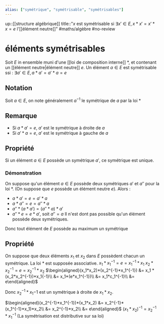 ```yaml
---
alias: ["symétrique", "symétrisable", "symétrisables"]
---
```

up::[[structure algébrique]]
title::"$x$ est symétrisable si $\exists x' \in E, x*x' = x'*x = e$ l'[[élément neutre]]"
#maths/algèbre #no-review 
# éléments symétrisables
Soit $E$ in ensemble muni d'une [[loi de composition interne]] $*$, et contenant un [[élément neutre|élément neutre]] $e$.
Un élément $a\in E$ est symétrisable ssi :
$\exists a'\in E, a*a' = a'*a = e$

## Notation
Soit $a\in E$, on note généralement $a^{-1}$ le symétrique de $a$ par la loi $*$

## Remarque
- Si $a*a'=e$, $a'$ est le symétrique à droite de $a$
- Si $a'*a=e$, $a'$ est le symétrique à gauche de $a$


## Propriété
Si un élément $a\in E$ possède un symétrique $a'$, ce symétrique est unique.

### Démonstration
On suppose qu'un élément $a\in E$ possède deux symétriques $a'$ et $a''$ pour la loi $*$. (On suppose que $e$ possède un élément neutre $e$).
Alors :
 - $a*a' = e = a'*a$
 - $a*a'' = e = a''*a$
 - $a''*(a*a') = (a''*a)*a'$
 - $a''*e = e*a'$, soit $a''=a$
Il n'est dont pas possible qu'un élément possède deux symétriques.

Donc tout élément de $E$ possède au maximum un symétrique




## Propriété
On suppose que deux éléments $x_1$ et $x_2$ dans $E$ possèdent chacun un symétrique. La loi $*$ est supposée associative.
$x_1*x_1^{-1} = e = x_1^{-1} * x_1$
$x_2*x_2^{-1} = e = x_2^{-1} * x_2$
$\begin{aligned}(x_1*x_2)*(x_2^{-1}*x_1^{-1}) &= x_1 * (x_2*x_2^{-1})*x_1{-1}\\ &= x_1*(e*x_1^{-1})\\ &= x_1*c_1^{-1}\\ &= e\end{aligned}$


Donc $x_2^{-1} * x_1{-1}$ est un symétrique à droite de $x_1*x_2$.

$\begin{aligned}(x_2^{-1}*x_1^{-1})*(x_1*x_2) &= x_2^{-1}*(x_1^{-1}*x_1)*x_2\\ &= x_2^{-1}*x_2\\ &= e\end{aligned}$
$(x_1*x_2)^{-1} = x_2^{-1}*x_1^{-1}$
(La symétrisation est distributive sur sa loi)
